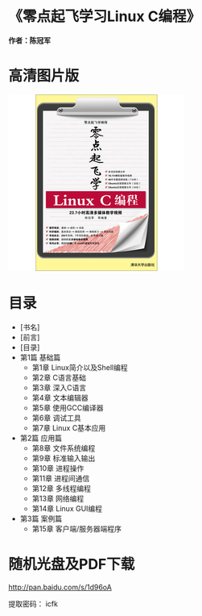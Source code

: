 《零点起飞学习Linux C编程》
======================================

**作者：陈冠军**

# 高清图片版

![封面](conver.jpg)

# 目录

* [书名]
* [前言]
* [目录]
* 第1篇 基础篇
  * 第1章 Linux简介以及Shell编程
  * 第2章 C语言基础
  * 第3章 深入C语言
  * 第4章 文本编辑器
  * 第5章 使用GCC编译器
  * 第6章 调试工具
  * 第7章 Linux C基本应用
* 第2篇 应用篇
  * 第8章 文件系统编程
  * 第9章 标准输入输出
  * 第10章 进程操作
  * 第11章 进程间通信
  * 第12章 多线程编程
  * 第13章 网络编程
  * 第14章 Linux GUI编程
* 第3篇 案例篇
  * 第15章 客户端/服务器端程序
  

# 随机光盘及PDF下载

http://pan.baidu.com/s/1d96oA

提取密码： icfk

